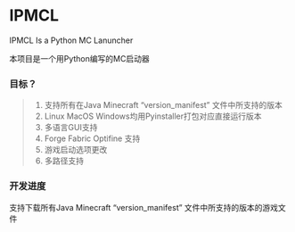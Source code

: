 # IPMCL
IPMCL Is a Python MC Lanuncher

本项目是一个用Python编写的MC启动器

### 目标？
> 1. 支持所有在Java Minecraft “version_manifest” 文件中所支持的版本
> 2. Linux MacOS Windows均用Pyinstaller打包对应直接运行版本
> 3. 多语言GUI支持
> 4. Forge Fabric Optifine 支持
> 5. 游戏启动选项更改
> 6. 多路径支持

### 开发进度
支持下载所有Java Minecraft “version_manifest” 文件中所支持的版本的游戏文件
